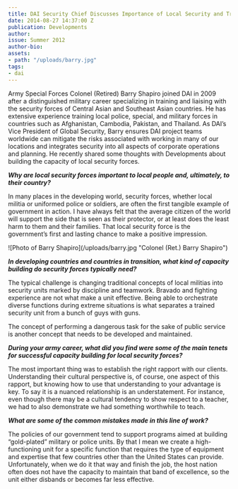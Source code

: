 ```yaml
---
title: DAI Security Chief Discusses Importance of Local Security and Training
date: 2014-08-27 14:37:00 Z
publication: Developments
author: 
issue: Summer 2012
author-bio: 
assets:
- path: "/uploads/barry.jpg"
tags:
- dai
---
```


<p>Army Special Forces Colonel (Retired) Barry Shapiro joined DAI in 2009 after a distinguished military career specializing in training and liaising with the security forces of Central Asian and Southeast Asian countries. He has extensive experience training local police, special, and military forces in countries such as Afghanistan, Cambodia, Pakistan, and Thailand.<!--more--> As DAI’s Vice President of Global Security, Barry ensures DAI project teams worldwide can mitigate the risks associated with working in many of our locations and integrates security into all aspects of corporate operations and planning. He recently shared some thoughts with Developments about building the capacity of local security forces.</p>
<p><strong><em>Why are local security forces important to local people and, ultimately, to their country?</em></strong></p>
<p>In many places in the developing world, security forces, whether local militia or uniformed police or soldiers, are often the first tangible example of government in action. I have always felt that the average citizen of the world will support the side that is seen as their protector, or at least does the least harm to them and their families. That local security force is the government’s first and lasting chance to make a positive impression.</p>
![Photo of Barry Shapiro](/uploads/barry.jpg "Colonel (Ret.) Barry Shapiro") 
<p><strong><em>In developing countries and countries in transition, what kind of capacity building do security forces typically need?</em></strong></p>
<p>The typical challenge is changing traditional concepts of local militias into security units marked by discipline and teamwork. Bravado and fighting experience are not what make a unit effective. Being able to orchestrate diverse functions during extreme situations is what separates a trained security unit from a bunch of guys with guns.</p>
<p>The concept of performing a dangerous task for the sake of public service is another concept that needs to be developed and maintained.</p>
<p><strong><em>During your army career, what did you find were some of the main tenets for successful capacity building for local security forces?</em></strong></p>
<p>The most important thing was to establish the right rapport with our clients. Understanding their cultural perspective is, of course, one aspect of this rapport, but knowing how to use that understanding to your advantage is key. To say it is a nuanced relationship is an understatement. For instance, even though there may be a cultural tendency to show respect to a teacher, we had to also demonstrate we had something worthwhile to teach.</p>
<p><strong><em>What are some of the common mistakes made in this line of work?</em></strong></p>
<p>The policies of our government tend to support programs aimed at building “gold-plated” military or police units. By that I mean we create a high-functioning unit for a specific function that requires the type of equipment and expertise that few countries other than the United States can provide. Unfortunately, when we do it that way and finish the job, the host nation often does not have the capacity to maintain that band of excellence, so the unit either disbands or becomes far less effective.</p>
